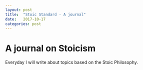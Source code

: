 ```yaml
---
layout: post
title:  "Stoic Standard - A journal"
date:   2017-10-17
categories: post
---
```


# A journal on Stoicism

Everyday I will write about topics based on the Stoic Philosophy.
